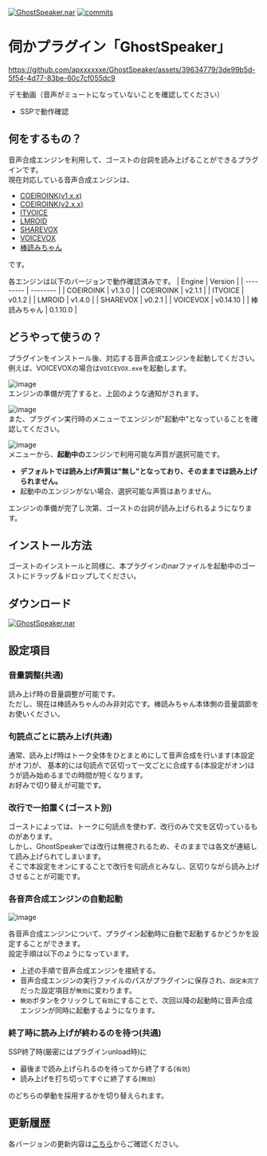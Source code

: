 [![GhostSpeaker.nar](https://img.shields.io/github/v/release/apxxxxxxe/GhostSpeaker?color=%238a4e4e&label=GhostSpeaker.nar&logo=github)](https://github.com/apxxxxxxe/GhostSpeaker/releases/latest/download/GhostSpeaker.nar)
[![commits](https://img.shields.io/github/last-commit/apxxxxxxe/GhostSpeaker?color=%238a4e4e&label=%E6%9C%80%E7%B5%82%E6%9B%B4%E6%96%B0&logo=github)](https://github.com/apxxxxxxe/GhostSpeaker/commits/main)

# 伺かプラグイン「GhostSpeaker」

https://github.com/apxxxxxxe/GhostSpeaker/assets/39634779/3de99b5d-5f54-4d77-83be-60c7cf055dc9

デモ動画（音声がミュートになっていないことを確認してください）

- SSPで動作確認

## 何をするもの？
音声合成エンジンを利用して、ゴーストの台詞を読み上げることができるプラグインです。  
現在対応している音声合成エンジンは、

- [COEIROINK(v1.x.x)](https://coeiroink.com/)
- [COEIROINK(v2.x.x)](https://coeiroink.com/)
- [ITVOICE](http://itvoice.starfree.jp/)
- [LMROID](https://lmroidsoftware.wixsite.com/nhoshio)
- [SHAREVOX](https://www.sharevox.app/)
- [VOICEVOX](https://voicevox.hiroshiba.jp/)
- [棒読みちゃん](https://chi.usamimi.info/Program/Application/BouyomiChan/)

です。

各エンジンは以下のバージョンで動作確認済みです。
| Engine       | Version  |
| ---------    | -------- |
| COEIROINK    | v1.3.0   | 
| COEIROINK    | v2.1.1   |
| ITVOICE      | v0.1.2   |
| LMROID       | v1.4.0   |
| SHAREVOX     | v0.2.1   |
| VOICEVOX     | v0.14.10 |
| 棒読みちゃん | 0.1.10.0 |

## どうやって使うの？
プラグインをインストール後、対応する音声合成エンジンを起動してください。例えば、VOICEVOXの場合は`VOICEVOX.exe`を起動します。

![image](https://github.com/apxxxxxxe/GhostSpeaker/assets/39634779/854f52ee-c1cf-4775-b7af-969f62abed87)  
エンジンの準備が完了すると、上図のような通知がされます。

![image](https://github.com/apxxxxxxe/GhostSpeaker/assets/39634779/01f09639-1b1c-451b-92f0-7e440bb85996)  
また、プラグイン実行時のメニューでエンジンが"起動中"となっていることを確認してください。

![image](https://github.com/apxxxxxxe/GhostSpeaker/assets/39634779/a7fae01f-1deb-4844-8e05-8141070f6c2f)  
メニューから、**起動中の**エンジンで利用可能な声質が選択可能です。  
- **デフォルトでは読み上げ声質は"無し"となっており、そのままでは読み上げられません。**  
- 起動中のエンジンがない場合、選択可能な声質はありません。

エンジンの準備が完了し次第、ゴーストの台詞が読み上げられるようになります。

## インストール方法
ゴーストのインストールと同様に、本プラグインのnarファイルを起動中のゴーストにドラッグ＆ドロップしてください。  

## ダウンロード
[![GhostSpeaker.nar](https://img.shields.io/github/v/release/apxxxxxxe/GhostSpeaker?color=%238a4e4e&label=GhostSpeaker.nar&logo=github)](https://github.com/apxxxxxxe/GhostSpeaker/releases/latest/download/GhostSpeaker.nar) 

## 設定項目

### 音量調整(共通)
読み上げ時の音量調整が可能です。  
ただし、現在は棒読みちゃんのみ非対応です。棒読みちゃん本体側の音量調節をお使いください。

### 句読点ごとに読み上げ(共通)
通常、読み上げ時はトーク全体をひとまとめにして音声合成を行います(本設定がオフ)が、
基本的には句読点で区切って一文ごとに合成する(本設定がオン)ほうが読み始めるまでの時間が短くなります。  
お好みで切り替えが可能です。

### 改行で一拍置く(ゴースト別)
ゴーストによっては、トークに句読点を使わず、改行のみで文を区切っているものがあります。  
しかし、GhostSpeakerでは改行は無視されるため、そのままでは各文が連結して読み上げられてしまいます。  
そこで本設定をオンにすることで改行を句読点とみなし、区切りながら読み上げさせることが可能です。

### 各音声合成エンジンの自動起動
![image](https://github.com/apxxxxxxe/GhostSpeaker/assets/39634779/5d0896b3-775b-4390-af27-911c49cab89d)

各音声合成エンジンについて、プラグイン起動時に自動で起動するかどうかを設定することができます。  
設定手順は以下のようになっています。
- 上述の手順で音声合成エンジンを接続する。
- 音声合成エンジンの実行ファイルのパスがプラグインに保存され、`設定未完了`だった設定項目が`無効`に変わります。
- `無効`ボタンをクリックして`有効`にすることで、次回以降の起動時に音声合成エンジンが同時に起動するようになります。

### 終了時に読み上げが終わるのを待つ(共通)
SSP終了時(厳密にはプラグインunload時)に  
- 最後まで読み上げられるのを待ってから終了する(`有効`)
- 読み上げを打ち切ってすぐに終了する(`無効`)

のどちらの挙動を採用するかを切り替えられます。

## 更新履歴
各バージョンの更新内容は[こちら](https://github.com/apxxxxxxe/GhostSpeaker/releases)からご確認ください。

